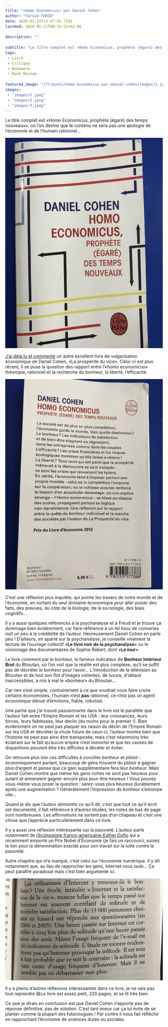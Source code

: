 ```yaml
---
title: "«Homo Economicus» par Daniel Cohen"
author: "Farzad FARID"
date: 2020-02-15T13:47:41.719Z
lastmod: 2020-05-21T00:15:52+02:00

description: ""

subtitle: "Le titre complet est «Homo Economicus, prophète (égaré) des temps nouveaux», où l’on devine que le contenu ne sera pas une apologie de…"
tags:
 - Livre
 - Critique
 - Bookworm
 - Book Review

featured_image: "/fr/posts/homo-economicus-par-daniel-cohen/images/1.jpeg" 
images:
 - "images/1.jpeg"
 - "images/2.jpeg"
 - "images/3.jpeg"
---
```


Le titre complet est «Homo Economicus, prophète (égaré) des temps nouveaux», où l’on devine que le contenu ne sera pas une apologie de l’économie et de l’humain rationnel…




![image](images/1.jpeg#layoutTextWidth)



[J’ai déjà lu et commenté](https://medium.com/les-lectures-de-farzad/la-prosp%C3%A9rit%C3%A9-du-vice-de-daniel-cohen-5b34a616d918) un autre excellent livre de vulgarisation économique de Daniel Cohen, «La prospérité du vice». Celui-ci est plus récent, il se pose la question des rapport entre l’«homo economicus» théorique, rationnel et la recherche du bonheur, la liberté, l’efficacité.




![image](images/2.jpeg#layoutTextWidth)



C’est une réflexion plus inquiète, qui pointe les travers de notre monde et de l’économie, en sortant du seul domaine économique pour aller puiser des faits, des preuves, du côté de la biologie, de la sociologie, des biais cognitifs…

Il y a aussi quelques références à la psychanalyse et à Freud et je trouve ça dommage bien évidemment, car faire référence à un tel tissu de conneries nuit un peu à la crédibilité de l’auteur. Heureusement Daniel Cohen en parle peu ! D’ailleurs, en aparté sur la psychanalyse, je conseille vivement la lecture de l’ouvrage collectif «**Le livre noir de la psychanalyse**» ou le visionnage des documentaires de Sophie Robert, dont «**Le mur**».

Le livre comment par le bonheur, le fameux indicateur de **Bonheur Intérieur Brut** du Bhoutan, où l’on voit que la réalité est plus complexe, qu’il se suffit pas de décréter le bonheur pour l’avoir… L’introduction de la télévision au Bhoutan et de tout son flot d’images violentes, de luxure, d’idéaux inaccessibles, a mis à mal le «bonheur» du Bhoutan…

Car rien n’est simple, contrairement à ce que voudrait nous faire croire certains économistes, l’humain n’est **pas** rationnel, ce n’est pas un agent économique dénué d’émotions, fiable, robotisé.

Une partie que j’ai trouvé passionnante dans le livre est le parallèle que l’auteur fait entre l’Empire Romain et les USA : leur croissances, leurs forces, leurs faiblesses, leur déclin (du moins pour le premier !). Bien évidemment on ne peut pas plaquer les raison du déclin de l’Empire Romain sur les USA et décréter la chute future de ceux-ci, l’auteur montre bien que l’histoire ne peut pas ainsi être transposée, mais c’est néanmoins très éclairant sur le fait qu’aucun empire n’est immortel et que les causes de disparitions peuvent être très difficiles à déceler et éviter.

On retrouve plus loin ces difficultés à concilier _bonheur_ et _plaisir_ : économiquement parlant, beaucoup de gens trouvent du _plaisir_ à gagner plus d’argent et pense que ce gain supplémentaire fera leur _bonheur_. Mais Daniel Cohen montre que même les gens riches ne sont pas heureux pour autant et aimeraient gagner encore plus pour être heureux ! Vous pouvez vous-même vous poser la question : serez-vous plus heureux durablement après une augmentation ? Généralement l’impression de bonheur s’estompe vite…

Quand je dis que l’auteur _démontre_ ce qu’il dit, c’est que tout ce qu’il écrit est documenté, il fait référence à d’autres études, les notes de bas de page sont nombreuses. Les affirmations ne sortent pas d’un chapeau et c’est une chose que j’apprécie particulièrement dans ce livre.

Il y a aussi une réflexion intéressante sur la pauvreté. L’auteur parle notamment de [l’économiste franco-américaine Esther Duflo](https://fr.wikipedia.org/wiki/Esther_Duflo) qui a récemment emporté un Prix Nobel d’Économie (je fais un raccourci, suivez le lien pour la dénomination exacte) pour son travail sur la lutte contre la pauvreté.

Autre chapitre qui m’a marqué, c’est celui sur l’économie numérique. Il y dit notamment que, au lieu de rapprocher les gens, Internet nous isole… Ça peut paraître paradoxal mais c’est bien argumenté ici.




![image](images/3.jpeg#layoutTextWidth)



Il y a pleins d’autres réflexions intéressantes dans ce livre, je ne vais pas tout reprendre 😄Le livre est assez petit, 220 pages, et se lit très bien.

Ce que je dirais en conclusion est que Daniel Cohen n’apporte pas de réponse définitive, pas de solution. C’est tant mieux car ça lui évite de se planter comme la plupart des futurologues ! Par contre il nous fait réfléchir en rapprochant l’économie de sciences dures ou sociales.
